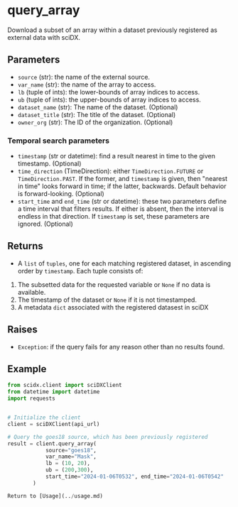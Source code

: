 # query_array

Download a subset of an array within a dataset previously registered as external data with sciDX.

## Parameters
- `source` (str): the name of the external source.
- `var_name` (str): the name of the array to access.
- `lb` (tuple of ints): the lower-bounds of array indices to access.
- `ub` (tuple of ints): the upper-bounds of array indices to access.
- `dataset_name` (str): The name of the dataset. (Optional)
- `dataset_title` (str): The title of the dataset. (Optional)
- `owner_org` (str): The ID of the organization. (Optional)
### Temporal search parameters
- `timestamp` (str or datetime): find a result nearest in time to the given timestamp. (Optional)
- `time_direction` (TimeDirection): either `TimeDirection.FUTURE` or `TimeDirection.PAST`. If the former, and `timestamp` is given, then "nearest in time" looks forward in time; if the latter, backwards. Default behavior is forward-looking. (Optional)
- `start_time` and `end_time` (str or datetime): these two parameters define a time interval that filters results. If either is absent, then the interval is endless in that direction. If `timestamp` is set, these parameters are ignored. (Optional)

## Returns

- A `list` of `tuples`, one for each matching registered dataset, in ascending order by `timestamp`. Each tuple consists of:

1. The subsetted data for the requested variable or `None` if no data is available.
2. The timestamp of the dataset or `None` if it is not timestamped.
3. A metadata `dict` associated with the registered datasest in sciDX

## Raises

- `Exception`: if the query fails for any reason other than no results found.

## Example

```python
from scidx.client import sciDXClient
from datetime import datetime
import requests


# Initialize the client
client = sciDXClient(api_url)

# Query the goes18 source, which has been previously registered
result = client.query_array(
            source="goes18",
            var_name="Mask", 
            lb = (10, 20), 
            ub = (200,300),
            start_time="2024-01-06T0532", end_time="2024-01-06T0542"
        )

Return to [Usage](../usage.md)